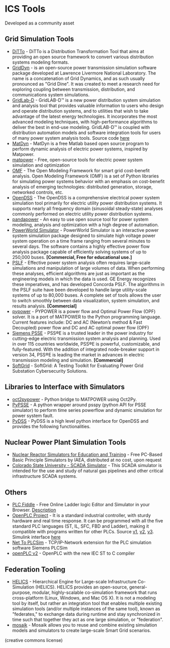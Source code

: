 # ICS Tools

Developed as a community asset

## Grid Simulation Tools

- [DiTTo](https://github.com/NREL/ditto) - DiTTo is a Distribution Transformation Tool that aims at providing an open source framework to convert various distribution systems modeling formats.
- [GridDyn](https://github.com/llnl/griddyn) - is an open-source power transmission simulation software package developed at Lawrence Livermore National Laboratory. The name is a concatenation of Grid Dynamics, and as such usually pronounced as "Grid Dine". It was created to meet a research need for exploring coupling between transmission, distribution, and communications system simulations.
- [GridLab-D](http://www.gridlabd.org) - GridLAB-D™ is a new power distribution system simulation and analysis tool that provides valuable information to users who design and operate distribution systems, and to utilities that wish to take advantage of the latest energy technologies. It incorporates the most advanced modeling techniques, with high-performance algorithms to deliver the best in end-use modeling. GridLAB-D™ is coupled with distribution automation models and software integration tools for users of many power system analysis tools. Source code [here](https://github.com/gridlab-d/gridlab-d)
- [MatDyn](https://www.esat.kuleuven.be/electa/teaching/matdyn/) - MatDyn is a free Matlab based open source program to perform dynamic analysis of electric power systems, inspired by Matpower.
- [matpower](https://matpower.org) - Free, open-source tools for electric power system simulation and optimization
- [OMF](https://github.com/dpinney/omf) - The Open Modeling Framework for smart grid cost-benefit analysis. Open Modeling Framework (OMF) is a set of Python libraries for simulating power systems behavior with an emphasis on cost-benefit analysis of emerging technologies: distributed generation, storage, networked controls, etc.
- [OpenDSS](http://smartgrid.epri.com/SimulationTool.aspx) - The OpenDSS is a comprehensive electrical power system simulation tool primarily for electric utility power distribution systems. It supports nearly all frequency domain (sinusoidal steady‐state) analyses commonly performed on electric utility power distribution systems.
- [pandapower](http://www.pandapower.org) - An easy to use open source tool for power system modeling, analysis and optimization with a high degree of automation.
- [PowerWorld Simulator](http://www.powerworld.com) - PowerWorld Simulator is an interactive power system simulation package designed to simulate high voltage power system operation on a time frame ranging from several minutes to several days. The software contains a highly effective power flow analysis package capable of efficiently solving systems of up to 250,000 buses. **[Commercial, Free for educational use.]**
- [PSLF](http://www.geenergyconsulting.com/practice-area/software-products/pslf) - Effective power system analysis often requires large-scale simulations and manipulation of large volumes of data. When performing these analyses, efficient algorithms are just as important as the engineering models in which the data is used. GE Energy recognizes these imperatives, and has developed Concorda PSLF. The algorithms in the PSLF suite have been developed to handle large utility-scale systems of up to 80,000 buses. A complete set of tools allows the user to switch smoothly between data visualization, system simulation, and results analysis. **[Commercial]**
- [pypower](https://github.com/rwl/PYPOWER) - PYPOWER is a power flow and Optimal Power Flow (OPF) solver. It is a port of MATPOWER to the Python programming language. Current features include: DC and AC (Newton’s method & Fast Decoupled) power flow and DC and AC optimal power flow (OPF)
- [Siemens PSSE](http://w3.siemens.com/smartgrid/global/en/products-systems-solutions/software-solutions/planning-data-management-software/planning-simulation/pages/pss-e.aspx) - PSS®E is a trusted leader in the power industry for cutting-edge electric transmission system analysis and planning. Used in over 115 countries worldwide, PSS®E is powerful, customizable, and fully-featured. With the addition of integrated node-breaker support in version 34, PSS®E is leading the market in advances in electric transmission modeling and simulation. **[Commercial]**
- [SoftGrid](https://github.com/smartgridadsc/SoftGrid) - SoftGrid: A Testing Toolkit for Evaluating Power Grid Substation Cybersecurity Solutions.

## Libraries to Interface with Simulators

- [oct2pypower](https://github.com/rwl/oct2pypower) - Python bridge to MATPOWER using Oct2Py.
- [PyPSSE](https://github.com/NREL/PyPSSE) - A python wrapper around psspy (python API for PSSE simulator) to perform time series powerflow and dynamic simulation for power system fault.
- [PyDSS](https://github.com/NREL/PyDSS) - PyDSS is a high level python interface for OpenDSS and provides the following functionalities.

## Nuclear Power Plant Simulation Tools

- [Nuclear Reactor Simulators for Education and Training](https://www.iaea.org/topics/nuclear-power-reactors/nuclear-reactor-simulators-for-education-and-training) - Free PC-Based Basic Principle Simulators by IAEA, distributed at no cost, upon request
- [Colorado State University - SCADA Simulator](https://github.com/BrandtRobert/SCADAVirtualization) - This SCADA simulator is intended for the use and study of natural gas pipelines and other critical infrastructure SCADA systems.

## Others

- [PLC Fiddle](http://www.plcfiddle.com/) - Free Online Ladder logic Editor and Simulator in your Browser. [Description](http://accautomation.ca/plc-fiddle-online-editor-and-simulator-in-your-browser)
- [OpenPLC Project](http://www.openplcproject.com/) - It is a standard industrial controller, with sturdy hardware and real time response. It can be programmed with all the five standard PLC languages (ST, IL, SFC, FBD and Ladder), making it compatible with programs written for other PLCs. Source [v1](https://github.com/thiagoralves/OpenPLC), [v2](https://github.com/thiagoralves/OpenPLC_v2), [v3](https://github.com/thiagoralves/OpenPLC_v3). Simulink interface [here](https://github.com/thiagoralves/OpenPLC_Simulink-Interface)
- [Net To PLCSim](https://sourceforge.net/projects/nettoplcsim/) - TCP/IP-Network extension for the PLC simulation software Siemens PLCSim
- [openPLC v2](https://github.com/thiagoralves/OpenPLC_v2) - OpenPLC with the new IEC ST to C compiler

## Federation Tooling

- [HELICS](https://github.com/GMLC-TDC/HELICS) - Hierarchical Engine for Large-scale Infrastructure Co-Simulation (HELICS). HELICS provides an open-source, general-purpose, modular, highly-scalable co-simulation framework that runs cross-platform (Linux, Windows, and Mac OS X). It is not a modeling tool by itself, but rather an integration tool that enables multiple existing simulation tools (and/or multiple instances of the same tool), known as "federates," to exchange data during runtime and stay synchronized in time such that together they act as one large simulation, or "federation".
- [mosaik](https://mosaik.offis.de) - Mosaik allows you to reuse and combine existing simulation models and simulators to create large-scale Smart Grid scenarios.

(creative commons license)
